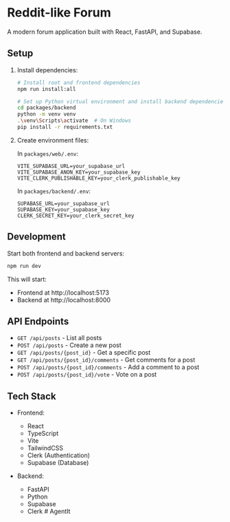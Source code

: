 # Reddit-like Forum

A modern forum application built with React, FastAPI, and Supabase.

## Setup

1. Install dependencies:
   ```bash
   # Install root and frontend dependencies
   npm run install:all

   # Set up Python virtual environment and install backend dependencies
   cd packages/backend
   python -m venv venv
   .\venv\Scripts\activate  # On Windows
   pip install -r requirements.txt
   ```

2. Create environment files:

   In `packages/web/.env`:
   ```
   VITE_SUPABASE_URL=your_supabase_url
   VITE_SUPABASE_ANON_KEY=your_supabase_key
   VITE_CLERK_PUBLISHABLE_KEY=your_clerk_publishable_key
   ```

   In `packages/backend/.env`:
   ```
   SUPABASE_URL=your_supabase_url
   SUPABASE_KEY=your_supabase_key
   CLERK_SECRET_KEY=your_clerk_secret_key
   ```

## Development

Start both frontend and backend servers:
```bash
npm run dev
```

This will start:
- Frontend at http://localhost:5173
- Backend at http://localhost:8000

## API Endpoints

- `GET /api/posts` - List all posts
- `POST /api/posts` - Create a new post
- `GET /api/posts/{post_id}` - Get a specific post
- `GET /api/posts/{post_id}/comments` - Get comments for a post
- `POST /api/posts/{post_id}/comments` - Add a comment to a post
- `POST /api/posts/{post_id}/vote` - Vote on a post

## Tech Stack

- Frontend:
  - React
  - TypeScript
  - Vite
  - TailwindCSS
  - Clerk (Authentication)
  - Supabase (Database)

- Backend:
  - FastAPI
  - Python
  - Supabase
  - Clerk #   A g e n t I t  
 
